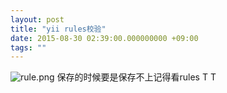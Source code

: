 ```yaml
---
layout: post
title: "yii rules校验"
date: 2015-08-30 02:39:00.000000000 +09:00
tags: ""
---
```

![rule.png](https://o8ekw8sx0.qnssl.com/upload/201508/y-1rt9iPEJ3jJ9GsOV-v6dfIRSvik2G_.png "rule.png")
保存的时候要是保存不上记得看rules T T       